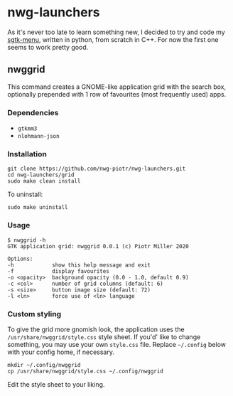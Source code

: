 # nwg-launchers
As it's never too late to learn something new, I decided to try and code my [sgtk-menu](https://github.com/nwg-piotr/sgtk-menu), written in python, from scratch in C++. For now the first one seems to work pretty good.

## nwggrid

This command creates a GNOME-like application grid with the search box, optionally prepended with 1 row of favourites
(most frequently used) apps.

### Dependencies

- `gtkmm3`
- `nlohmann-json`

### Installation

```shell
git clone https://github.com/nwg-piotr/nwg-launchers.git
cd nwg-launchers/grid
sudo make clean install
```
To uninstall:

```shell
sudo make uninstall
```

### Usage

```shell
$ nwggrid -h
GTK application grid: nwggrid 0.0.1 (c) Piotr Miller 2020

Options:
-h            show this help message and exit
-f            display favourites
-o <opacity>  background opacity (0.0 - 1.0, default 0.9)
-c <col>      number of grid columns (default: 6)
-s <size>     button image size (default: 72)
-l <ln>       force use of <ln> language
```

### Custom styling

To give the grid more gnomish look, the application uses the `/usr/share/nwggrid/style.css` style sheet. If you'd' like
to change something, you may use your own `style.css` file. Replace `~/.config` below with your config home, if necessary.

```shell
mkdir ~/.config/nwggrid
cp /usr/share/nwggrid/style.css ~/.config/nwggrid
```

Edit the style sheet to your liking.
